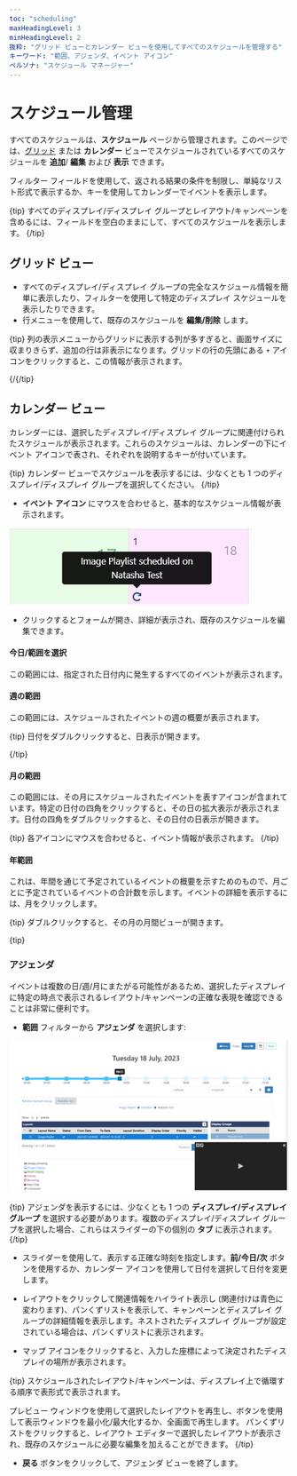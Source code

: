 ```yaml
---
toc: "scheduling"
maxHeadingLevel: 3
minHeadingLevel: 2
抜粋: "グリッド ビューとカレンダー ビューを使用してすべてのスケジュールを管理する"
キーワード: "範囲、アジェンダ、イベント アイコン"
ペルソナ: "スケジュール マネージャー"
---
```


# スケジュール管理

すべてのスケジュールは、**スケジュール** ページから管理されます。このページでは、[グリッド](tour_cms_navigation.html#content-grids) または **カレンダー** ビューでスケジュールされているすべてのスケジュールを **追加**/ **編集** および **表示** できます。

フィルター フィールドを使用して、返される結果の条件を制限し、単純なリスト形式で表示するか、キーを使用してカレンダーでイベントを表示します。

{tip}
すべてのディスプレイ/ディスプレイ グループとレイアウト/キャンペーンを含めるには、フィールドを空白のままにして、すべてのスケジュールを表示します。
{/tip} 

## グリッド ビュー

- すべてのディスプレイ/ディスプレイ グループの完全なスケジュール情報を簡単に表示したり、フィルターを使用して特定のディスプレイ スケジュールを表示したりできます。
- 行メニューを使用して、既存のスケジュールを **編集/削除** します。

{tip}
列の表示メニューからグリッドに表示する列が多すぎると、画面サイズに収まりきらず、追加の行は非表示になります。グリッドの行の先頭にある `+` アイコンをクリックすると、この情報が表示されます。

{/{/tip}

## カレンダー ビュー

カレンダーには、選択したディスプレイ/ディスプレイ グループに関連付けられたスケジュールが表示されます。これらのスケジュールは、カレンダーの下にイベント アイコンで表され、それぞれを説明するキーが付いています。

{tip}
カレンダー ビューでスケジュールを表示するには、少なくとも 1 つのディスプレイ/ディスプレイ グループを選択してください。
{/tip}

- **イベント アイコン** にマウスを合わせると、基本的なスケジュール情報が表示されます。

![カレンダー イベント](img/v4_scheduling_management_calendar_event.png)

- クリックするとフォームが開き、詳細が表示され、既存のスケジュールを編集できます。

#### 今日/範囲を選択

この範囲には、指定された日付内に発生するすべてのイベントが表示されます。

#### 週の範囲

この範囲には、スケジュールされたイベントの週の概要が表示されます。

{tip}
日付をダブルクリックすると、日表示が開きます。

{/tip}

#### 月の範囲

この範囲には、その月にスケジュールされたイベントを表すアイコンが含まれています。特定の日付の四角をクリックすると、その日の拡大表示が表示されます。日付の四角をダブルクリックすると、その日付の日表示が開きます。

{tip}
各アイコンにマウスを合わせると、イベント情報が表示されます。
{/tip}

#### 年範囲

これは、年間を通じて予定されているイベントの概要を示すためのもので、月ごとに予定されているイベントの合計数を示します。イベントの詳細を表示するには、月をクリックします。

{tip}
ダブルクリックすると、その月の月間ビューが開きます。

{tip}

### アジェンダ

イベントは複数の日/週/月にまたがる可能性があるため、選択したディスプレイに特定の時点で表示されるレイアウト/キャンペーンの正確な表現を確認できることは非常に便利です。

- **範囲** フィルターから **アジェンダ** を選択します:

![アジェンダ](img/v4_scheduling_agenda.png)

{tip}
アジェンダを表示するには、少なくとも 1 つの **ディスプレイ/ディスプレイ グループ** を選択する必要があります。複数のディスプレイ/ディスプレイ グループを選択した場合、これらはスライダーの下の個別の **タブ** に表示されます。
{/tip}

- スライダーを使用して、表示する正確な時刻を指定します。**前/今日/次** ボタンを使用するか、カレンダー アイコンを使用して日付を選択して日付を変更します。

- レイアウトをクリックして関連情報をハイライト表示し (関連付けは青色に変わります)、パンくずリストを表示して、キャンペーンとディスプレイ グループの詳細情報を表示します。ネストされたディスプレイ グループが設定されている場合は、パンくずリストに表示されます。

- マップ アイコンをクリックすると、入力した座標によって決定されたディスプレイの場所が表示されます。

{tip}
スケジュールされたレイアウト/キャンペーンは、ディスプレイ上で循環する順序で表形式で表示されます。

プレビュー ウィンドウを使用して選択したレイアウトを再生し、ボタンを使用して表示ウィンドウを最小化/最大化するか、全画面で再生します。
パンくずリストをクリックすると、レイアウト エディターで選択したレイアウトが表示され、既存のスケジュールに必要な編集を加えることができます。
{/tip}

- **戻る** ボタンをクリックして、アジェンダ ビューを終了します。

